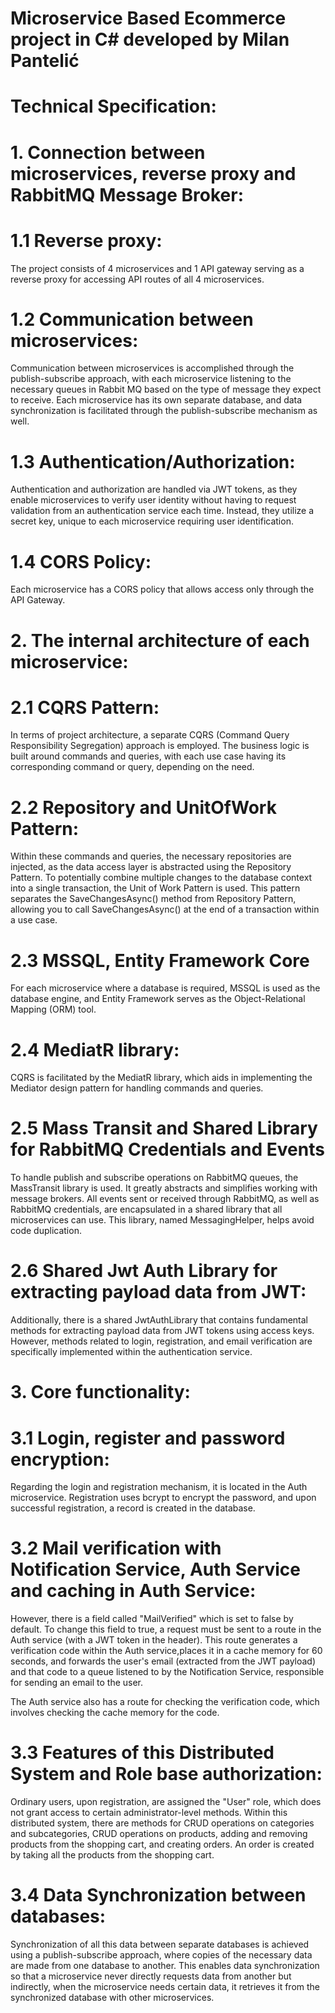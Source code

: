 # Microservice Based Ecommerce project in C# developed by Milan Pantelić

# Technical Specification:

# 1. Connection between microservices, reverse proxy and RabbitMQ Message Broker: 
  # 1.1 Reverse proxy:
  The project consists of 4 microservices and 1 API gateway serving as a reverse proxy for accessing API routes of all 4 microservices. 
  
  # 1.2 Communication between microservices: 
Communication between microservices is accomplished through the publish-subscribe approach, with each microservice listening to the necessary queues in Rabbit       MQ based on the type of message they expect to receive. Each microservice has its own separate database, and data synchronization is facilitated through the         publish-subscribe mechanism as well. 
  
  # 1.3 Authentication/Authorization:
Authentication and authorization are handled via JWT tokens, as they enable microservices to verify user identity without having to request validation from an       authentication service each time. Instead, they utilize a secret key, unique to each microservice requiring user identification.
  
  # 1.4 CORS Policy:
Each microservice has a CORS policy that allows access only through the API Gateway. 

# 2. The internal architecture of each microservice:
  # 2.1 CQRS Pattern: 
In terms of project architecture, a separate CQRS (Command Query Responsibility Segregation) approach is employed. The business logic is built around commands       and queries, with each use case having its corresponding command or query, depending on the need. 
  
  # 2.2 Repository and UnitOfWork Pattern:
Within these commands and queries, the necessary repositories are injected, as the data access layer is abstracted using the Repository Pattern. To potentially      combine multiple changes to the database context into a single transaction, the Unit of Work Pattern is used. This pattern separates the SaveChangesAsync()          method from Repository Pattern, allowing you to call SaveChangesAsync() at the end of a transaction within a use case.
  
  # 2.3 MSSQL, Entity Framework Core 
For each microservice where a database is required, MSSQL is used as the database engine, and Entity Framework serves as the Object-Relational Mapping (ORM)         tool. 
  
  # 2.4 MediatR library:
CQRS is facilitated by the MediatR library, which aids in implementing the Mediator design pattern for handling commands and queries.
  
  # 2.5 Mass Transit and Shared Library for RabbitMQ Credentials and Events 
To handle publish and subscribe operations on RabbitMQ queues, the MassTransit library is used. It greatly abstracts and simplifies working with message             brokers. All events sent or received through RabbitMQ, as well as RabbitMQ credentials, are encapsulated in a shared library that all microservices can use.         This library, named MessagingHelper, helps avoid code duplication.
  
  # 2.6 Shared Jwt Auth Library for extracting payload data from JWT:
Additionally, there is a shared JwtAuthLibrary that contains fundamental methods for extracting payload data from JWT tokens using access keys. However, methods     related to login, registration, and email verification are specifically implemented within the authentication service.
  
# 3. Core functionality:
  # 3.1 Login, register and password encryption:  
Regarding the login and registration mechanism, it is located in the Auth microservice. Registration uses bcrypt to encrypt the password, and upon successful        registration, a record is created in the database. 
    
  # 3.2 Mail verification with Notification Service, Auth Service and caching in Auth Service: 
However, there is a field called "MailVerified" which is set to false by default. To change this field to true, a request must be sent to a route in the Auth 
service (with a JWT token in the header). This route generates a verification code within the Auth service,places it in a cache memory for 60 seconds, and 
forwards the user's email (extracted from the JWT payload) and that code to a queue listened to by the Notification Service, responsible for sending an email to 
the user.
    
The Auth service also has a route for checking the verification code, which involves checking the cache memory for the code.

  # 3.3 Features of this Distributed System and Role base authorization:
Ordinary users, upon registration, are assigned the "User" role, which does not grant access to certain administrator-level methods. Within this distributed 
system, there are methods for CRUD operations on categories and subcategories, CRUD operations on products, adding and removing products from the shopping cart, 
and creating orders. An order is created by taking all the products from the shopping cart.
  
  # 3.4 Data Synchronization between databases: 
Synchronization of all this data between separate databases is achieved using a publish-subscribe approach, where copies of the necessary data are made from one 
database to another. This enables data synchronization so that a microservice never directly requests data from another but indirectly, when the microservice 
needs certain data, it retrieves it from the synchronized database with other microservices.
